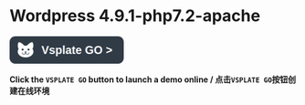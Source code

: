 # Wordpress 4.9.1-php7.2-apache

<a href="https://www.vsplate.com/?docker-compose=https://github.com/vsplate/dcenvs/wordpress/4.9.1-php7.2-apache"><img alt="VSPLATE GO" src="https://raw.githubusercontent.com/vsplate/images/master/vsgo_btn.png" width="200px"></a>

**Click the `VSPLATE GO` button to launch a demo online / 点击`VSPLATE GO`按钮创建在线环境**